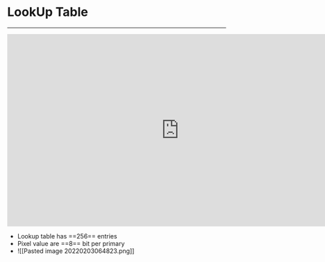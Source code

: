 # LookUp Table
----
<iframe width="790" height="444" src="https://www.youtube.com/embed/qlSu1egYoS4" title="YouTube video player" frameborder="0" allow="accelerometer; autoplay; clipboard-write; encrypted-media; gyroscope; picture-in-picture" allowfullscreen></iframe> <!--SR:!2022-02-09,1,230-->

- Lookup table has ==256== entries
- Pixel value are ==8== bit per primary
- ![[Pasted image 20220203064823.png]] <!--SR:!2022-02-11,3,250!2022-02-09,1,230-->